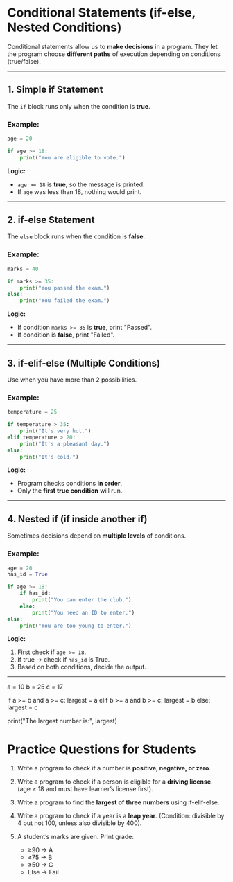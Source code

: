 

# Conditional Statements (if-else, Nested Conditions)

Conditional statements allow us to **make decisions** in a program.
They let the program choose **different paths** of execution depending on conditions (true/false).

---

## 1. **Simple if Statement**

The `if` block runs only when the condition is **true**.

### Example:

```python
age = 20

if age >= 18:
    print("You are eligible to vote.")
```

**Logic:**

* `age >= 18` is **true**, so the message is printed.
* If `age` was less than 18, nothing would print.

---

## 2. **if-else Statement**

The `else` block runs when the condition is **false**.

### Example:

```python
marks = 40

if marks >= 35:
    print("You passed the exam.")
else:
    print("You failed the exam.")
```

**Logic:**

* If condition `marks >= 35` is **true**, print "Passed".
* If condition is **false**, print "Failed".

---

## 3. **if-elif-else (Multiple Conditions)**

Use when you have more than 2 possibilities.

### Example:

```python
temperature = 25

if temperature > 35:
    print("It's very hot.")
elif temperature > 20:
    print("It's a pleasant day.")
else:
    print("It's cold.")
```

**Logic:**

* Program checks conditions **in order**.
* Only the **first true condition** will run.

---

## 4. **Nested if (if inside another if)**

Sometimes decisions depend on **multiple levels** of conditions.

### Example:

```python
age = 20
has_id = True

if age >= 18:
    if has_id:
        print("You can enter the club.")
    else:
        print("You need an ID to enter.")
else:
    print("You are too young to enter.")
```

**Logic:**

1. First check if `age >= 18`.
2. If true → check if `has_id` is True.
3. Based on both conditions, decide the output.

---
a = 10
b = 25
c = 17

if a >= b and a >= c:
    largest = a
elif b >= a and b >= c:
    largest = b
else:
    largest = c

print("The largest number is:", largest)

# Practice Questions for Students

1. Write a program to check if a number is **positive, negative, or zero**.
2. Write a program to check if a person is eligible for a **driving license**. (age ≥ 18 and must have learner’s license first).
3. Write a program to find the **largest of three numbers** using if-elif-else.
4. Write a program to check if a year is a **leap year**. (Condition: divisible by 4 but not 100, unless also divisible by 400).
5. A student’s marks are given. Print grade:

   * ≥90 → A
   * ≥75 → B
   * ≥50 → C
   * Else → Fail


